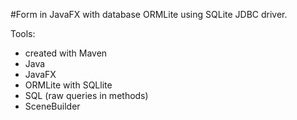 #Form in JavaFX with database ORMLite using SQLite JDBC driver.

Tools:
- created with Maven
- Java
- JavaFX 
- ORMLite with SQLlite
- SQL (raw queries in methods)
- SceneBuilder
